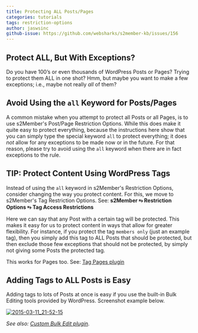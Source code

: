 ```yaml
---
title: Protecting ALL Posts/Pages
categories: tutorials
tags: restriction-options
author: jaswsinc
github-issue: https://github.com/websharks/s2member-kb/issues/156
---
```


## Protect ALL, But With Exceptions?

Do you have 100’s or even thousands of WordPress Posts or Pages? Trying to protect them ALL in one shot? Hmm, but maybe you want to make a few exceptions; i.e., maybe not really _all_ of them?

## Avoid Using the `all` Keyword for Posts/Pages

A common mistake when you attempt to protect all Posts or all Pages, is to use s2Member's Post/Page  Restriction Options. While this does make it quite easy to protect everything, because the instructions here show that you can simply type the special keyword `all` to protect everything; it does _not_ allow for any exceptions to be made now or in the future. For that reason, please try to avoid using the `all` keyword when there are in fact exceptions to the rule.

## TIP: Protect Content Using WordPress Tags

Instead of using the `all` keyword in s2Member's Restriction Options, consider changing the way you protect content. For this, we move to s2Member's Tag Restriction Options. See: **s2Member ⥱ Restriction Options ⥱ Tag Access Restrictions**

Here we can say that any Post with a certain tag will be protected. This makes it easy for us to protect content in ways that allow for greater flexibility. For instance, if you protect the tag `members only` (just an example tag), then you simply add this tag to ALL Posts that should be protected, but then exclude those few exceptions that should not be protected, by simply not giving some Posts the protected tag.

This works for Pages too. See: [Tag Pages plugin](https://wordpress.org/plugins/tag-pages/)

## Adding Tags to ALL Posts is Easy

Adding tags to lots of Posts at once is easy if you use the built-in Bulk Editing tools provided by WordPress. Screenshot example below.

[![2015-03-11_21-52-15](https://cloud.githubusercontent.com/assets/1563559/6612884/254be544-c839-11e4-84f2-2d4f9fa51242.png)](https://cloud.githubusercontent.com/assets/1563559/6612884/254be544-c839-11e4-84f2-2d4f9fa51242.png)

_See also: [Custom Bulk Edit plugin](https://wordpress.org/plugins/custom-bulkquick-edit/)._
